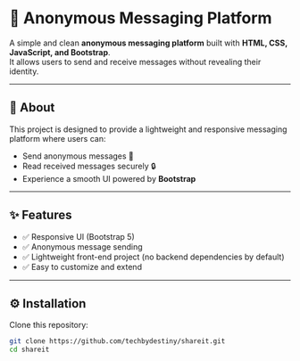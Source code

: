 # 📨 Anonymous Messaging Platform

A simple and clean **anonymous messaging platform** built with **HTML, CSS, JavaScript, and Bootstrap**.  
It allows users to send and receive messages without revealing their identity.

---

## 📖 About
This project is designed to provide a lightweight and responsive messaging platform where users can:
- Send anonymous messages 📩  
- Read received messages securely 🔒  
- Experience a smooth UI powered by **Bootstrap**  

---

## ✨ Features
- ✅ Responsive UI (Bootstrap 5)  
- ✅ Anonymous message sending  
- ✅ Lightweight front-end project (no backend dependencies by default)  
- ✅ Easy to customize and extend  

---

## ⚙️ Installation

Clone this repository:

```bash
git clone https://github.com/techbydestiny/shareit.git
cd shareit
